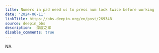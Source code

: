 ```yaml
---
title: Numers in pad need us to press num lock twice before working
date: '2024-06-11'
linkTitle: https://bbs.deepin.org/en/post/269348
source: deepin_bbs
description:  深度之家 
disable_comments: true
---
```

NA
